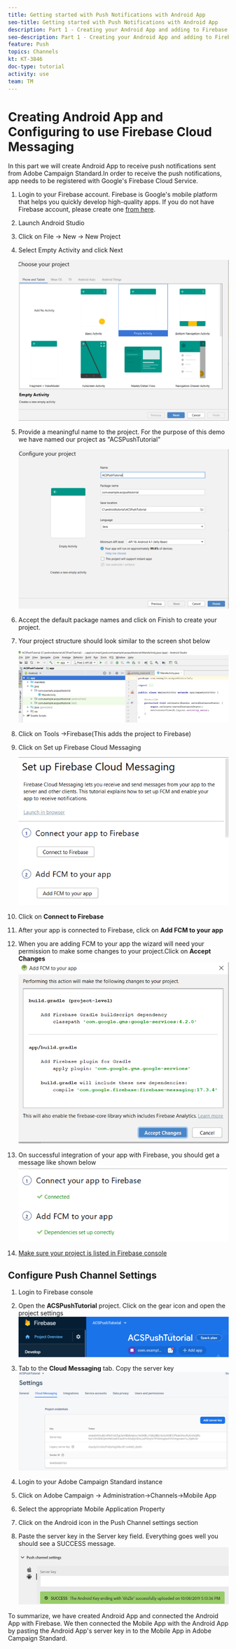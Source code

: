 ```yaml
---
title: Getting started with Push Notifications with Android App
seo-title: Getting started with Push Notifications with Android App
description: Part 1 - Creating your Android App and adding to Firebase. 
seo-description: Part 1 - Creating your Android App and adding to Firebase
feature: Push
topics: Channels
kt: KT-3846
doc-type: tutorial
activity: use
team: TM
---
```


# Creating Android App and Configuring to use Firebase Cloud Messaging

In this part we will create Android App to receive push notifications sent from Adobe Campaign Standard.In order to receive the push notifications, app needs to be registered with Google's Firebase Cloud Service.

1. Login to your Firebase account. Firebase is Google's mobile platform that helps you quickly develop high-quality apps. If you do not have Firebase account, please create one [from here](https://firebase.google.com).
2. Launch Android Studio
3. Click on File -> New -> New Project
4. Select Empty Activity and click Next

    ![android-project](assets/android-project.PNG)
5. Provide a meaningful name to the project. For the purpose of this demo we have named our project as "ACSPushTutorial"
 
     ![android-project-configuration](assets/android-project-configuration.PNG)
6. Accept the default package names and click on Finish to create your project.
7. Your project structure should look similar to the screen shot below
 
     ![android-project-structure](assets/android-project-structure.PNG)
8. Click on Tools ->Firebase(This adds the project to Firebase)
9. Click on Set up Firebase Cloud Messaging
    
     ![setup firebase](assets/android-project-firebase-messaging.PNG)
10. Click on **Connect to Firebase**
11. After your app is connected to Firebase, click on **Add FCM to your app**
12. When you are adding FCM to your app the wizard will need your permission to make some changes to your project.Click on **Accept Changes**
 ![add-fcm-to-your-app](assets/firebase-add-fcm-to-app.PNG)
13. On successful integration of your app with Firebase, you should get a message like shown below
 ![fcm-successfull](assets/android-firebase-success.PNG)
14. [Make sure your project is listed in Firebase console](https://console.firebase.google.com/)

## Configure Push Channel Settings

1. Login to Firebase console
2. Open the **ACSPushTutorial** project. Click on the gear icon and open the project settings 
    ![project-settings](assets/firebase-project-settings.PNG)

3. Tab to the **Cloud Messaging** tab. Copy the server key
    ![server-key](assets/firebase-server-key.PNG)
 4. Login to your Adobe Campaign Standard instance
 5. Click on Adobe Campaign -> Administration->Channels->Mobile App
 6. Select the appropriate Mobile Application Property
 7. Click on the Android icon in the Push Channel settings section
8. Paste the server key in the Server key field. Everything goes well you should see a SUCCESS message.
    ![push-channel-settings](assets/push-channel-settings.PNG)

To summarize, we have created Android App and connected the Android App with Firebase. We then connected the Mobile App with the Android App by pasting the Android App's server key in to the Mobile App in Adobe Campaign Standard.
